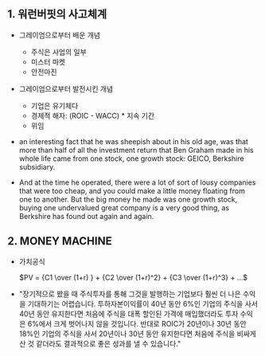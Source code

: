 ## 1. 워런버핏의 사고체계

- 그레이엄으로부터 배운 개념
    - 주식은 사업의 일부
    - 미스터 마켓
    - 안전마진

- 그레이엄으로부터 발전시킨 개념
    - 기업은 유기체다
    - 경제적 해자: (ROIC - WACC) * 지속 기간
    - 위임

- an interesting fact that he was sheepish about in his old age, was that more than half of all the investment return that Ben Graham made in his whole life came from one stock, one growth stock: GEICO, Berkshire subsidiary. 

- And at the time he operated, there were a lot of sort of lousy companies that were too cheap, and you could make a little money floating from one to another. But the big money he made was one growth stock, buying one undervalued great company is a very good thing, as Berkshire has found out again and again.

## 2. MONEY MACHINE

- 가치공식

    $PV = {C1 \over (1+r) } + {C2 \over (1+r)^2}  + {C3 \over (1+r)^3} + ...$

- "장기적으로 봤을 때 주식투자를 통해 그것을 발행하는 기업보다 훨씬 더 나은 수익을 기대하기는 어렵습니다. 투하자본이익률이 40년 동안 6%인 기업의 주식을 사서 40년 동안 유지한다면 처음에 주식을 대폭 할인된 가격에 매입했더라도 투자 수익은 6%에서 크게 벗어나지 않을 것입니다. 반대로 ROIC가 20년이나 30년 동안 18%인 기업의 주식을 사서 20년이나 30년 동안 유지한다면 처음에 주식을 비싸게 산 것 같더라도 결과적으로 좋은 성과를 낼 수 있습니다."